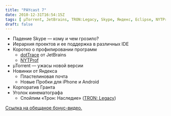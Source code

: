 ```yaml
---
title: "PAYcast 7"
date: 2010-12-31T16:54:15Z
tags: [ µTorrent, JetBrains, TRON:Legacy, Skype, Яндекс, Eclipse, NYTProf, Google, uTorrent, Трон:Наследие, yandex, PAYcast, IDEA, Google Talk, film, dotTrace ]
draft: false
---
```

<ul>
<li>Падение Skype &#8212; кому и чем грозило?</li>
<li>Иерархия проектов и ее поддержка в различных IDE</li>
<li>Коротко о профилировании программ
<ul>
<li><a href="http://www.jetbrains.com/profiler/" target="_blank">dotTrace</a> от JetBrains</li>
<li><a href="http://search.cpan.org/~timb/Devel-NYTProf-4.06/" target="_blank">NYTProf</a></li>
</ul>
</li>
<li>µTorrent &#8212; ужасы новой версии</li>
<li>Новинки от Яндекса
<ul>
<li>Пластелиновая почта</li>
<li>Новые Пробки для iPhone и Android</li>
</ul>
</li>
<li>Корпоратив Гранта</li>
<li>Уголок кинематографа
<ul>
<li>Спойлим &#171;Трон: Наследие&#187; (<a href="http://www.imdb.com/title/tt1104001/" target="_blank">TRON: Legacy</a>)</li>
</ul>
</li>
</ul>
<p><a href="http://www.youtube.com/watch?v=Niq5dzmDfyo" target="_blank">Ссылка на обещаное бонус-видео.</a></p>

     